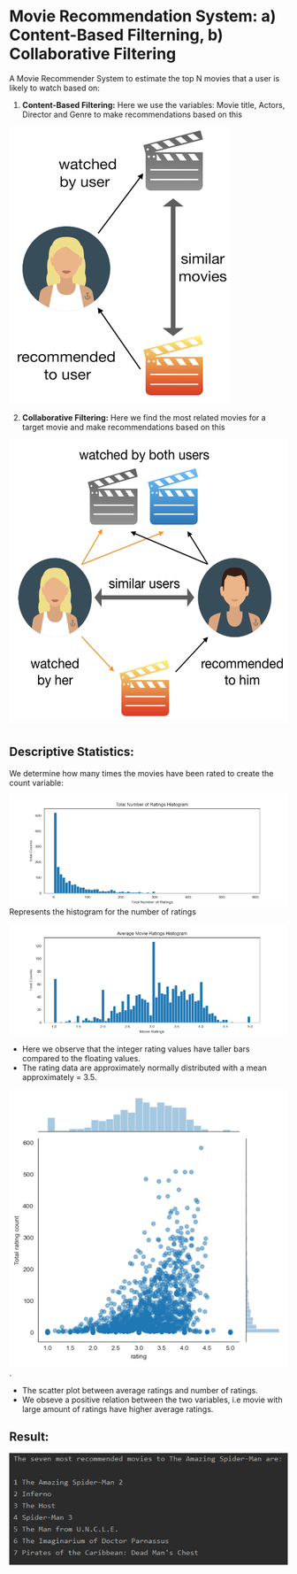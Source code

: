 # Movie Recommendation System: a) Content-Based Filterning, b) Collaborative Filtering 
A Movie Recommender System to estimate the top N movies that a user is likely to watch based on:
1) **Content-Based Filtering:** Here we use the variables: Movie title, Actors, Director and Genre to make recommendations based on this
<img src="https://github.com/srikanthv0610/Movie-Recommendation-System/blob/main/plots/movie.png" width="400" height="500">

2) **Collaborative Filtering:** Here we find the most related movies for a target movie and make recommendations based on this
<img src="https://github.com/srikanthv0610/Movie-Recommendation-System/blob/main/plots/movie2.png" width="550" height="520">

## Descriptive Statistics:
We determine how many times the movies have been rated to create the count variable:

![Plot1](https://github.com/srikanthv0610/Movie-Recommendation-System/blob/main/plots/Figure_1.png)
Represents the histogram for the number of ratings

![Plot2](https://github.com/srikanthv0610/Movie-Recommendation-System/blob/main/plots/Figure_2.png)
* Here we observe that the integer rating values have taller bars compared to the floating values.
* The rating data are approximately normally distributed with a mean approximately = 3.5.  

![Plot3](https://github.com/srikanthv0610/Movie-Recommendation-System/blob/main/plots/Figure_3.png).
* The scatter plot between average ratings and number of ratings.
* We obseve a positive relation between the two variables, i.e movie with large amount of ratings have higher average ratings.

## Result:

![Plot4](https://github.com/srikanthv0610/Movie-Recommendation-System/blob/main/plots/Fig4.png)
